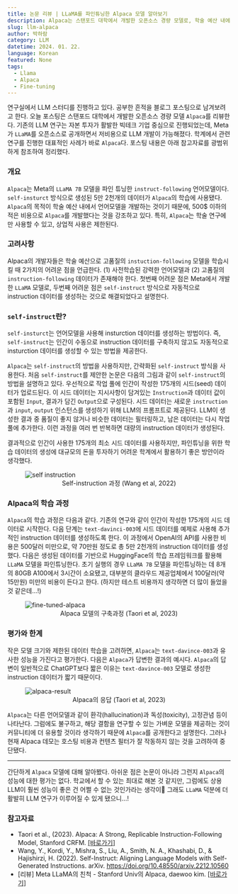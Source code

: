 ```yaml
---
title: 논문 리뷰 | LLaMA를 파인튜닝한 Alpaca 모델 알아보기
description: Alpaca는 스탠포드 대학에서 개발한 오픈소스 경량 모델로, 학술 예산 내에서 어떻게 언어모델을 개발했는지 알아보자.
slug: llm-alpaca
author: 박하람
category: LLM
datetime: 2024. 01. 22.
language: Korean
featured: None
tags:
  - Llama
  - Alpaca
  - Fine-tuning
---
```


연구실에서 LLM 스터디를 진행하고 있다. 공부한 흔적을 블로그 포스팅으로 남겨보려고 한다. 오늘 포스팅은 스탠포드 대학에서 개발한 오픈소스 경량 모델 `Alpaca`를 리뷰한다. 기존의 LLM 연구는 자본 투자가 활발한 빅테크 기업 중심으로 진행되었는데, Meta가 `LLaMA`를 오픈소스로 공개하면서 저비용으로 LLM 개발이 가능해졌다. 학계에서 관련 연구를 진행한 대표적인 사례가 바로 `Alpaca`다. 포스팅 내용은 아래 참고자료를 광범위하게 참조하여 정리했다.

### 개요

`Alpaca`는 Meta의 `LLaMA 7B` 모델을 파인 튜닝한 `instruct-following` 언어모델이다. `self-insturct` 방식으로 생성된 5만 2천개의 데이터가 `Alpaca`의 학습에 사용됐다. `Alpaca`의 목적이 학술 예산 내에서 언어모델을 개발하는 것이기 때문에, 500$ 이하의 적은 비용으로 `Alpaca`를 개발했다는 것을 강조하고 있다. 특히, `Alpaca`는 학술 연구에만 사용할 수 있고, 상업적 사용은 제한된다.

### 고려사항

Alpaca의 개발자들은 학술 예산으로 고품질의 `instuction-following` 모델을 학습시킬 때 2가지의 어려운 점을 언급한다. (1) 사전학습된 강력한 언어모델과 (2) 고품질의 `instruction-following` 데이터가 존재해야 한다. 첫번째 어려운 점은 Meta에서 개발한 `LLaMA` 모델로, 두번째 어려운 점은 `self-instruct` 방식으로 자동적으로 instruction 데이터를 생성하는 것으로 해결되었다고 설명한다.

### `self-instruct`란?

`self-insturct`는 언어모델을 사용해 insturction 데이터를 생성하는 방법이다. 즉, `self-instruct`는 인간이 수동으로 instruction 데이터를 구축하지 않고도 자동적으로 insturction 데이터를 생성할 수 있는 방법을 제공한다.

`Alpaca`는 `self-instruct`의 방법을 사용하지만, 간략화된 `self-instruct` 방식을 사용한다. 처음 `self-instruct`를 제안한 논문은 다음의 그림과 같이 `self-instruct`의 방법을 설명하고 있다. 우선적으로 작업 풀에 인간이 작성한 175개의 시드(seed) 데이터가 업로드된다. 이 시드 데이터는 지시사항이 담겨있는 `Instruction`과 데이터 값이 포함된 `Input`, 결과가 담긴 `Output`으로 구성된다. 시드 데이터는 새로운 `instruction`과 `input`, `output` 인스턴스를 생성하기 위해 LLM의 프롬프트로 제공된다. LLM이 생성한 결과 중 품질이 좋지 않거나 비슷한 데이터는 필터링하고, 남은 데이터는 다시 작업 풀에 추가한다. 이런 과정을 여러 번 반복하면 대량의 instruction 데이터가 생성된다.

결과적으로 인간이 사용한 175개의 최소 시드 데이터를 사용하지만, 파인튜닝을 위한 학습 데이터의 생성에 대규모의 돈을 투자하기 어려운 학계에서 활용하기 좋은 방안이라 생각했다.

<figure>
    <img src="/llm-alpaca/2-3-self-instruction.jpeg" title="self instruction">    
    <figcaption style="text-align: center;">Self-instruction 과정 (Wang et al, 2022)</figcaption>
</figure>

### Alpaca의 학습 과정

`Alpaca`의 학습 과정은 다음과 같다. 기존의 연구와 같이 인간이 작성한 175개의 시드 데이터로 시작한다. 다음 단계는 `text-davinci-003`에 시드 데이터를 예제로 사용해 추가적인 instruction 데이터를 생성하도록 한다. 이 과정에서 OpenAI의 API를 사용한 비용은 500달러 미만으로, 약 70만원 정도로 총 5만 2천개의 instruction 데이터를 생성했다. 다음은 생성된 데이터를 기반으로 HuggingFace의 학습 프레임워크를 활용해 `LLaMA` 모델을 파인튜닝한다. 초기 실행의 경우 `LLaMA 7B` 모델을 파인튜닝하는 데 8개의 80GB A100에서 3시간이 소요됐고, 대부분의 클라우드 제공업체에서 100달러(약 15만원) 미만의 비용이 든다고 한다. (하지만 테스트 비용까지 생각하면 더 많이 들었을 것 같은데...!)

<figure>
    <img src="/llm-alpaca/2-3-fine-tuned-alpaca.png" title="fine-tuned-alpaca">    
    <figcaption style="text-align: center;">Alpaca 모델의 구축과정 (Taori et al, 2023)</figcaption>
</figure>

### 평가와 한계

작은 모델 크기와 제한된 데이터 학습을 고려하면, `Alpaca`는 `text-davince-003`과 유사한 성능을 가진다고 평가한다. 다음은 `Alpaca`가 답변한 결과의 예시다. `Alpaca`의 답변이 일반적으로 ChatGPT보다 짧은 이유는 `text-davince-003` 모델로 생성한 instruction 데이터가 짧기 때문이다.

<figure>
    <img src="/llm-alpaca/2-3-alpaca-result.png" title="alpaca-result">    
    <figcaption style="text-align: center;">Alpaca의 응답 (Taori et al, 2023)</figcaption>
</figure>

`Alpaca`는 다른 언어모델과 같이 환각(hallucination)과 독성(toxicity), 고정관념 등이 나타난다. 그럼에도 불구하고, 해당 결함을 연구할 수 있는 가벼운 모델을 제공하는 것이 커뮤니티에 더 유용할 것이라 생각하기 때문에 `Alpaca`를 공개한다고 설명한다. 그러나 현재 Alpaca 데모는 호스팅 비용과 컨텐츠 필터가 잘 작동하지 않는 것을 고려하여 중단됐다.

---

간단하게 `Alpaca` 모델에 대해 알아봤다. 아쉬운 점은 논문이 아니라 그런지 `Alpaca`의 성능에 대한 평가는 없다. 학교에서 할 수 있는 최대로 해본 것 같지만, 그럼에도 상용 LLM이 훨씬 성능이 좋은 건 어쩔 수 없는 것인가라는 생각이🥲 그래도 `LLaMA` 덕분에 더 활발히 LLM 연구가 이루어질 수 있게 됐으니...!

### 참고자료

- Taori et al., (2023). Alpaca: A Strong, Replicable Instruction-Following Model, Stanford CRFM. [[바로가기]](https://crfm.stanford.edu/2023/03/13/alpaca.html)
- Wang, Y., Kordi, Y., Mishra, S., Liu, A., Smith, N. A., Khashabi, D., & Hajishirzi, H. (2022). Self-Instruct: Aligning Language Models with Self-Generated Instructions. arXiv. https://doi.org/10.48550/arxiv.2212.10560
- [리뷰] Meta LLaMA의 친척 - Stanford Univ의 Alpaca, daewoo kim. [[바로가기]](https://moon-walker.medium.com/%EB%A6%AC%EB%B7%B0-meta-llama%EC%9D%98-%EC%B9%9C%EC%B2%99-stanford-univ%EC%9D%98-alpaca-ec82d432dc25)

